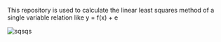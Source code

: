 This repository is used to calculate the linear least squares method of a single variable relation like y = f(x) + e

![sqsqs](https://user-images.githubusercontent.com/62081176/148622754-ac573f1e-b0ed-4116-ba5f-12dc2f00f277.png)
